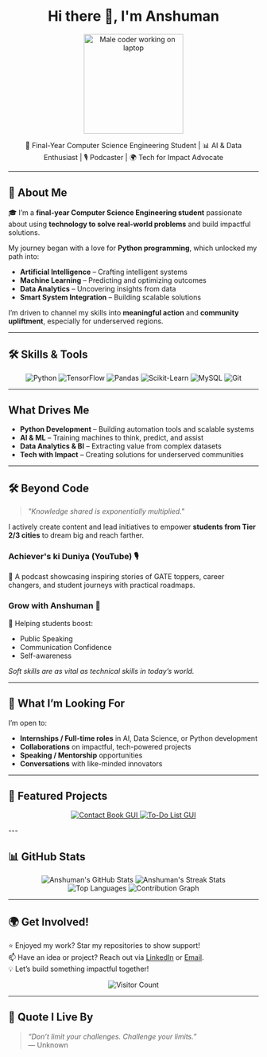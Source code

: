 <h1 align="center">Hi there 👋, I'm Anshuman</h1>
<p align="center">
  <img src="https://media.giphy.com/media/Y4ak9Ki2GZCbJxAnJD/giphy.gif" width="200" alt="Male coder working on laptop" />
</p>

<p align="center">
  🚀 Final-Year Computer Science Engineering Student | 📊 AI & Data Enthusiast | 🎙️ Podcaster | 🌍 Tech for Impact Advocate
</p>

---

## 🌟 About Me

🎓 I’m a **final-year Computer Science Engineering student** passionate about using **technology to solve real-world problems** and build impactful solutions.

My journey began with a love for **Python programming**, which unlocked my path into:
- **Artificial Intelligence** – Crafting intelligent systems
- **Machine Learning** – Predicting and optimizing outcomes
- **Data Analytics** – Uncovering insights from data
- **Smart System Integration** – Building scalable solutions

I’m driven to channel my skills into **meaningful action** and **community upliftment**, especially for underserved regions.

---

## 🛠️ Skills & Tools

<p align="center">
  <img src="https://img.shields.io/badge/Python-3776AB?style=for-the-badge&logo=python&logoColor=white" alt="Python" />
  <img src="https://img.shields.io/badge/TensorFlow-FF6F00?style=for-the-badge&logo=tensorflow&logoColor=white" alt="TensorFlow" />
  <img src="https://img.shields.io/badge/Pandas-150458?style=for-the-badge&logo=pandas&logoColor=white" alt="Pandas" />
  <img src="https://img.shields.io/badge/Scikit--Learn-F7931E?style=for-the-badge&logo=scikit-learn&logoColor=white" alt="Scikit-Learn" />
  <img src="https://img.shields.io/badge/MySQL-4479A1?style=for-the-badge&logo=mysql&logoColor=white" alt="MySQL" />
  <img src="https://img.shields.io/badge/Git-F05032?style=for-the-badge&logo=git&logoColor=white" alt="Git" />
</p>

---

## What Drives Me

- **Python Development** – Building automation tools and scalable systems
- **AI & ML** – Training machines to think, predict, and assist
- **Data Analytics & BI** – Extracting value from complex datasets
- **Tech with Impact** – Creating solutions for underserved communities

---

## 🛠️ Beyond Code

> _"Knowledge shared is exponentially multiplied."_

I actively create content and lead initiatives to empower **students from Tier 2/3 cities** to dream big and reach farther.

### Achiever's ki Duniya (YouTube) 🎙️
🧭 A podcast showcasing inspiring stories of GATE toppers, career changers, and student journeys with practical roadmaps.

### Grow with Anshuman 🎤
💬 Helping students boost:
- Public Speaking
- Communication Confidence
- Self-awareness

*Soft skills are as vital as technical skills in today’s world.*

---

## 🌱 What I’m Looking For

I’m open to:
- **Internships / Full-time roles** in AI, Data Science, or Python development
- **Collaborations** on impactful, tech-powered projects
- **Speaking / Mentorship** opportunities
- **Conversations** with like-minded innovators

---

## 🚀 Featured Projects

<p align="center">
  <a href="https://github.com/01Anshuman/contact-book">
    <img src="https://github-readme-stats.vercel.app/api/pin/?username=01Anshuman&repo=contact-book&theme=radical" alt="Contact Book GUI" />
  </a>
  <a href="https://github.com/01Anshuman/todo_app">
    <img src="https://github-readme-stats.vercel.app/api/pin/?username=01Anshuman&repo=todo_app&theme=radical" alt="To-Do List GUI" />
  </a>
</p>
---

## 📊 GitHub Stats

<p align="center">
  <img src="https://github-readme-stats.vercel.app/api?username=01Anshuman&show_icons=true&theme=radical&include_all_commits=true&cache_bust=20250527" alt="Anshuman's GitHub Stats" />
  <img src="https://github-readme-streak-stats.herokuapp.com/?user=01Anshuman&theme=radical" alt="Anshuman's Streak Stats" />
  <br/>
  <img src="https://github-readme-stats.vercel.app/api/top-langs/?username=01Anshuman&layout=compact&theme=radical" alt="Top Languages" />
  <img src="https://github-profile-summary-cards.vercel.app/api/cards/profile-details?username=01Anshuman&theme=radical" alt="Contribution Graph" />
</p>

---

## 🌍 Get Involved!

⭐ Enjoyed my work? Star my repositories to show support!  
📫 Have an idea or project? Reach out via [LinkedIn](https://www.linkedin.com/in/anshuman-mishra-83a069233) or [Email](mailto:manshumanmishra221122@gmail.com).  
💡 Let’s build something impactful together!

<p align="center">
  <img src="https://visitor-badge.laobi.icu/badge?page_id=01Anshuman.01Anshuman" alt="Visitor Count" />
</p>

---

## 📌 Quote I Live By

> _“Don’t limit your challenges. Challenge your limits.”_  
> — Unknown
